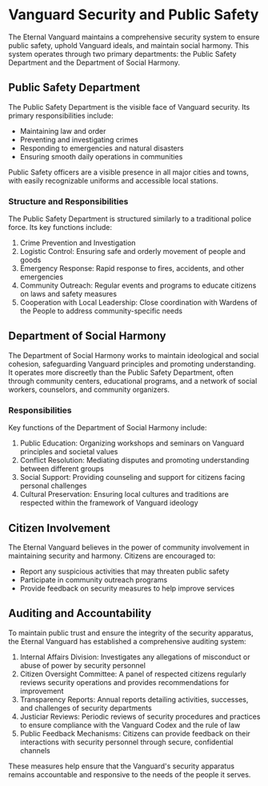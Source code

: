 # Vanguard Security and Public Safety

The Eternal Vanguard maintains a comprehensive security system to ensure public safety, uphold Vanguard ideals, and maintain social harmony. This system operates through two primary departments: the Public Safety Department and the Department of Social Harmony.

## Public Safety Department

The Public Safety Department is the visible face of Vanguard security. Its primary responsibilities include:

- Maintaining law and order
- Preventing and investigating crimes
- Responding to emergencies and natural disasters
- Ensuring smooth daily operations in communities

Public Safety officers are a visible presence in all major cities and towns, with easily recognizable uniforms and accessible local stations.

### Structure and Responsibilities

The Public Safety Department is structured similarly to a traditional police force. Its key functions include:

1. Crime Prevention and Investigation
2. Logistic Control: Ensuring safe and orderly movement of people and goods
3. Emergency Response: Rapid response to fires, accidents, and other emergencies
4. Community Outreach: Regular events and programs to educate citizens on laws and safety measures
5. Cooperation with Local Leadership: Close coordination with Wardens of the People to address community-specific needs

## Department of Social Harmony

The Department of Social Harmony works to maintain ideological and social cohesion, safeguarding Vanguard principles and promoting understanding. It operates more discreetly than the Public Safety Department, often through community centers, educational programs, and a network of social workers, counselors, and community organizers.

### Responsibilities

Key functions of the Department of Social Harmony include:

1. Public Education: Organizing workshops and seminars on Vanguard principles and societal values
2. Conflict Resolution: Mediating disputes and promoting understanding between different groups
3. Social Support: Providing counseling and support for citizens facing personal challenges
4. Cultural Preservation: Ensuring local cultures and traditions are respected within the framework of Vanguard ideology

## Citizen Involvement

The Eternal Vanguard believes in the power of community involvement in maintaining security and harmony. Citizens are encouraged to:

- Report any suspicious activities that may threaten public safety
- Participate in community outreach programs
- Provide feedback on security measures to help improve services

## Auditing and Accountability

To maintain public trust and ensure the integrity of the security apparatus, the Eternal Vanguard has established a comprehensive auditing system:

1. Internal Affairs Division: Investigates any allegations of misconduct or abuse of power by security personnel
2. Citizen Oversight Committee: A panel of respected citizens regularly reviews security operations and provides recommendations for improvement
3. Transparency Reports: Annual reports detailing activities, successes, and challenges of security departments
4. Justiciar Reviews: Periodic reviews of security procedures and practices to ensure compliance with the Vanguard Codex and the rule of law
5. Public Feedback Mechanisms: Citizens can provide feedback on their interactions with security personnel through secure, confidential channels

These measures help ensure that the Vanguard's security apparatus remains accountable and responsive to the needs of the people it serves.